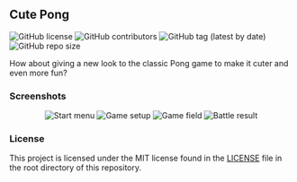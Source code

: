 ## Cute Pong

![GitHub license](https://img.shields.io/github/license/sheikhartin/cute-pong)
![GitHub contributors](https://img.shields.io/github/contributors/sheikhartin/cute-pong)
![GitHub tag (latest by date)](https://img.shields.io/github/v/tag/sheikhartin/cute-pong)
![GitHub repo size](https://img.shields.io/github/repo-size/sheikhartin/cute-pong)

How about giving a new look to the classic Pong game to make it cuter and even more fun?

### Screenshots

<div align="center">
  <img src="https://github.com/user-attachments/assets/97a7c312-89f3-4098-ab35-19c5d8e7f0ef" alt="Start menu">
  <img src="https://github.com/user-attachments/assets/c41fb7f1-010c-44a0-9488-a6f44563a6a7" alt="Game setup">
  <img src="https://github.com/user-attachments/assets/6d013906-0dbd-4ded-8db6-44158a07ab7f" alt="Game field">
  <img src="https://github.com/user-attachments/assets/87c3a088-091b-42f5-a417-5bb8efc0c7c9" alt="Battle result">
</div>

### License

This project is licensed under the MIT license found in the [LICENSE](LICENSE) file in the root directory of this repository.
